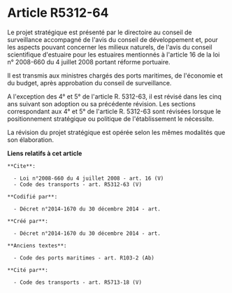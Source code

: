 # Article R5312-64

Le projet stratégique est présenté par le directoire au conseil de surveillance accompagné de l'avis du conseil de
développement et, pour les aspects pouvant concerner les milieux naturels, de l'avis du conseil scientifique d'estuaire pour
les estuaires mentionnés à l'article 16 de la loi n° 2008-660 du 4 juillet 2008 portant réforme portuaire. 

Il est transmis aux ministres chargés des ports maritimes, de l'économie et du budget, après approbation du conseil de
surveillance. 

A l'exception des 4° et 5° de l'article R. 5312-63, il est révisé dans les cinq ans suivant son adoption ou sa précédente
révision. Les sections correspondant aux 4° et 5° de l'article R. 5312-63 sont révisées lorsque le positionnement stratégique
ou politique de l'établissement le nécessite. 

La révision du projet stratégique est opérée selon les mêmes modalités que son élaboration.

**Liens relatifs à cet article**

	**Cite**:

	  - Loi n°2008-660 du 4 juillet 2008 - art. 16 (V)
	  - Code des transports - art. R5312-63 (V)

	**Codifié par**:

	  - Décret n°2014-1670 du 30 décembre 2014 - art.

	**Créé par**:

	  - Décret n°2014-1670 du 30 décembre 2014 - art.

	**Anciens textes**:

	  - Code des ports maritimes - art. R103-2 (Ab)

	**Cité par**:

	  - Code des transports - art. R5713-18 (V)
